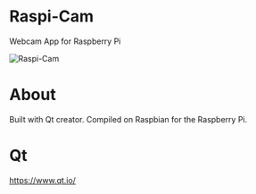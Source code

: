 # Raspi-Cam
Webcam App for Raspberry Pi  

![Raspi-Cam](https://user-images.githubusercontent.com/22214754/145699212-bc653b84-8f73-4174-9c22-4a2c8c972698.png)  

 # About
 Built with Qt creator. Compiled on Raspbian for the Raspberry Pi.  
 
 # Qt
   https://www.qt.io/

